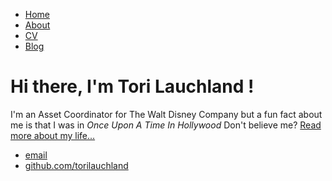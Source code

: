 <!DOCTYPE html>
<html>
	<head>
		<title> Tori Lauchland, Asset Coordinator for The Walt Disney Company </title>
	</head>
	<body>
		<nav>
    		<ul>
        		<li><a href="/">Home</a></li>
	        	<li><a href="/about">About</a></li>
        		<li><a href="/cv">CV</a></li>
        		<li><a href="/blog">Blog</a></li>
    		</ul>
		</nav>
		<div class="container">
    		<div class="blurb">
        		<h1>Hi there, I'm Tori Lauchland !</h1>
				<p>I'm an Asset Coordinator for The Walt Disney Company but a fun fact about me is that I was in <em> Once Upon A Time In Hollywood </em> Don't believe me? <a href="/about"> Read more about my life... </a></p>
    		</div><!-- /.blurb -->
		</div><!-- /.container -->
		<footer>
    		<ul>
        		<li><a href="mailto:torilauchland@gmail.com">email</a></li>
        		<li><a href="https://github.com/torilauchland">github.com/torilauchland</a></li>
			</ul>
		</footer>
	</body>
</html>
